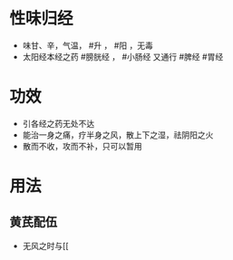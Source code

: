 # 性味归经
- 味甘、辛，气温， #升 ， #阳 ，无毒
- 太阳经本经之药 #膀胱经 ， #小肠经 又通行 #脾经 #胃经 
# 功效
- 引各经之药无处不达
- 能治一身之痛，疗半身之风，散上下之湿，祛阴阳之火
- 散而不收，攻而不补，只可以暂用
# 用法
## 黄芪配伍
- 无风之时与[[ 